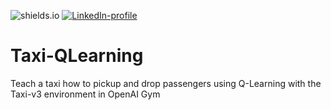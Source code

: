 ![shields.io](https://img.shields.io/badge/MADE%20WITH-python-red)
[![LinkedIn-profile](https://img.shields.io/badge/LinkedIn-Divyani-blue.svg)](https://www.linkedin.com/in/divyani-panda-5a8345194/)

# Taxi-QLearning
Teach a taxi how to pickup and drop passengers using Q-Learning with the Taxi-v3 environment in OpenAI Gym
